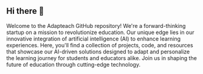 ## Hi there 👋

<!--

**Here are some ideas to get you started:**

🙋‍♀️ A short introduction - what is your organization all about?
🌈 Contribution guidelines - how can the community get involved?
👩‍💻 Useful resources - where can the community find your docs? Is there anything else the community should know?
🍿 Fun facts - what does your team eat for breakfast?
🧙 Remember, you can do mighty things with the power of [Markdown](https://docs.github.com/github/writing-on-github/getting-started-with-writing-and-formatting-on-github/basic-writing-and-formatting-syntax)
-->


Welcome to the Adapteach GitHub repository! We're a forward-thinking startup on a mission to revolutionize education. Our unique edge lies in our innovative integration of artificial intelligence (AI) to enhance learning experiences. Here, you'll find a collection of projects, code, and resources that showcase our AI-driven solutions designed to adapt and personalize the learning journey for students and educators alike. Join us in shaping the future of education through cutting-edge technology.

